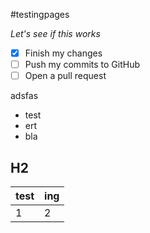 #testingpages

*Let's see if this works*

- [x] Finish my changes
- [ ] Push my commits to GitHub
- [ ] Open a pull request

adsfas

- test
- ert
- bla

## H2

| test | ing |
|-|-|
|1|2|
